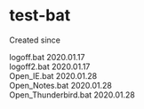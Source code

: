 # test-bat
Created since<br>
<p>
logoff.bat            2020.01.17<br>
logoff2.bat           2020.01.17<br>
Open_IE.bat           2020.01.28<br>
Open_Notes.bat        2020.01.28<br>
Open_Thunderbird.bat  2020.01.28<br>
</p>
